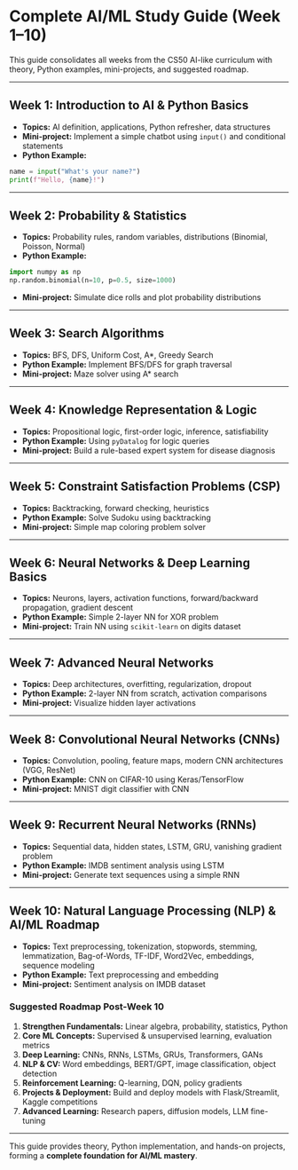 # Complete AI/ML Study Guide (Week 1–10)

This guide consolidates all weeks from the CS50 AI-like curriculum with theory, Python examples, mini-projects, and suggested roadmap.

---

## Week 1: Introduction to AI & Python Basics
- **Topics:** AI definition, applications, Python refresher, data structures
- **Mini-project:** Implement a simple chatbot using `input()` and conditional statements
- **Python Example:**
```python
name = input("What's your name?")
print(f"Hello, {name}!")
```

---

## Week 2: Probability & Statistics
- **Topics:** Probability rules, random variables, distributions (Binomial, Poisson, Normal)
- **Python Example:**
```python
import numpy as np
np.random.binomial(n=10, p=0.5, size=1000)
```
- **Mini-project:** Simulate dice rolls and plot probability distributions

---

## Week 3: Search Algorithms
- **Topics:** BFS, DFS, Uniform Cost, A*, Greedy Search
- **Python Example:** Implement BFS/DFS for graph traversal
- **Mini-project:** Maze solver using A* search

---

## Week 4: Knowledge Representation & Logic
- **Topics:** Propositional logic, first-order logic, inference, satisfiability
- **Python Example:** Using `pyDatalog` for logic queries
- **Mini-project:** Build a rule-based expert system for disease diagnosis

---

## Week 5: Constraint Satisfaction Problems (CSP)
- **Topics:** Backtracking, forward checking, heuristics
- **Python Example:** Solve Sudoku using backtracking
- **Mini-project:** Simple map coloring problem solver

---

## Week 6: Neural Networks & Deep Learning Basics
- **Topics:** Neurons, layers, activation functions, forward/backward propagation, gradient descent
- **Python Example:** Simple 2-layer NN for XOR problem
- **Mini-project:** Train NN using `scikit-learn` on digits dataset

---

## Week 7: Advanced Neural Networks
- **Topics:** Deep architectures, overfitting, regularization, dropout
- **Python Example:** 2-layer NN from scratch, activation comparisons
- **Mini-project:** Visualize hidden layer activations

---

## Week 8: Convolutional Neural Networks (CNNs)
- **Topics:** Convolution, pooling, feature maps, modern CNN architectures (VGG, ResNet)
- **Python Example:** CNN on CIFAR-10 using Keras/TensorFlow
- **Mini-project:** MNIST digit classifier with CNN

---

## Week 9: Recurrent Neural Networks (RNNs)
- **Topics:** Sequential data, hidden states, LSTM, GRU, vanishing gradient problem
- **Python Example:** IMDB sentiment analysis using LSTM
- **Mini-project:** Generate text sequences using a simple RNN

---

## Week 10: Natural Language Processing (NLP) & AI/ML Roadmap
- **Topics:** Text preprocessing, tokenization, stopwords, stemming, lemmatization, Bag-of-Words, TF-IDF, Word2Vec, embeddings, sequence modeling
- **Python Example:** Text preprocessing and embedding
- **Mini-project:** Sentiment analysis on IMDB dataset

### Suggested Roadmap Post-Week 10
1. **Strengthen Fundamentals:** Linear algebra, probability, statistics, Python
2. **Core ML Concepts:** Supervised & unsupervised learning, evaluation metrics
3. **Deep Learning:** CNNs, RNNs, LSTMs, GRUs, Transformers, GANs
4. **NLP & CV:** Word embeddings, BERT/GPT, image classification, object detection
5. **Reinforcement Learning:** Q-learning, DQN, policy gradients
6. **Projects & Deployment:** Build and deploy models with Flask/Streamlit, Kaggle competitions
7. **Advanced Learning:** Research papers, diffusion models, LLM fine-tuning

---

This guide provides theory, Python implementation, and hands-on projects, forming a **complete foundation for AI/ML mastery**.